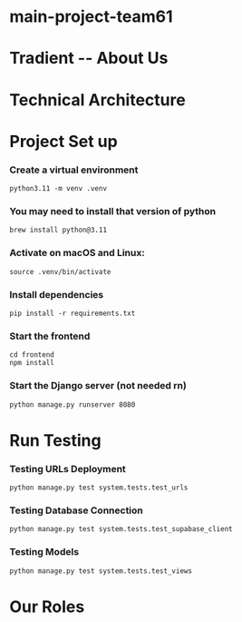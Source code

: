 # main-project-team61
# Tradient -- About Us



# Technical Architecture





# Project Set up

### Create a virtual environment
```
python3.11 -m venv .venv
```
### You may need to install that version of python
```
brew install python@3.11
```
### Activate on macOS and Linux:
```
source .venv/bin/activate
```
### Install dependencies
```
pip install -r requirements.txt
```


### Start the frontend
```
cd frontend
npm install
```

### Start the Django server (not needed rn)
```
python manage.py runserver 8080
```


# Run Testing
### Testing URLs Deployment
```
python manage.py test system.tests.test_urls
```
### Testing Database Connection
```
python manage.py test system.tests.test_supabase_client
```
### Testing Models
```
python manage.py test system.tests.test_views
```


# Our Roles
